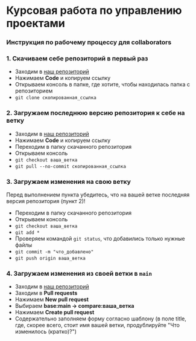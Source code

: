 # Курсовая работа по управлению проектами

### Инструкция по рабочему процессу для collaborators

### 1. Скачиваем себе репозиторий в первый раз
* Заходим в [наш репозиторий](https://github.com/ovsyannikovas/coworking_website)
* Нажимаем **Code** и копируем ссылку
* Открываем консоль в папке, где хотите, чтобы находилась папка с репозиторием
* `git clone скопированная_ссылка`

### 2. Загружаем последнюю версию репозитория к себе на ветку
* Заходим в [наш репозиторий](https://github.com/ovsyannikovas/coworking_website)
* Нажимаем **Code** и копируем ссылку
* Переходим в папку скачанного репозитория
* Открываем консоль
* `git checkout ваша_ветка`
* `git pull --no-commit скопированная_ссылка`

### 3. Загружаем изменения на свою ветку
Перед выполнением пункта убедитесь, что на вашей ветке последняя версия репозитория (пункт 2)!
* Переходим в папку скачанного репозитория
* Открываем консоль
* `git checkout ваша_ветка`
* `git add *`
* Проверяем командой `git status`, что добавились только нужные файлы
* `git commit -m "что_добавлено"`
* `git push origin ваша_ветка`

### 4. Загружаем изменения из своей ветки в `main`
* Заходим в [наш репозиторий](https://github.com/ovsyannikovas/coworking_website)
* Заходим в **Pull requests**
* Нажимаем **New pull request**
* Выбираем **base:main -> compare:ваша_ветка**
* Нажимаем **Create pull request**
* Содержательно заполняем форму согласно шаблону (в поле title, где, скорее всего, стоит имя вашей ветки, продублируйте "Что изменилось (кратко)?")
